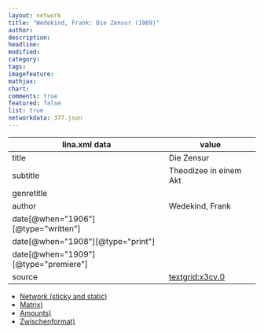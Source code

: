 ```yaml
---
layout: network
title: "Wedekind, Frank: Die Zensur (1909)"
author:
description:
headline:
modified:
category:
tags:
imagefeature: 
mathjax: 
chart: 
comments: true
featured: false
list: true
networkdata: 377.json
---
```

lina.xml data  | value
------------- | -------------
title|Die Zensur
subtitle|Theodizee in einem Akt
genretitle|
author|Wedekind, Frank
date[@when="1906"][@type="written"]|
date[@when="1908"][@type="print"]|
date[@when="1909"][@type="premiere"]|
source|[textgrid:x3cv.0](https://textgridlab.org/1.0/tgcrud-public/rest/textgrid:x3cv.0/data)



* [Network (sticky and static)](/linas/network377)
* [Matrix)](/linas/matrix377)
* [Amounts)](/linas/amount377)
* [Zwischenformat)](/linas/lina377 )
